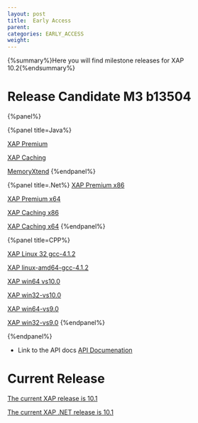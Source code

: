 ```yaml
---
layout: post
title:  Early Access
parent:
categories: EARLY_ACCESS
weight:
---
```


{%summary%}Here you will find milestone releases for XAP 10.2{%endsummary%}



# Release Candidate M3 b13504

{%panel%}


{%panel title=Java%}

[XAP Premium](http://www.gigaspaces.com/tempfiles/downloads/EarlyAccess/xap/10.2.0/m3/gigaspaces-xap-premium-10.2.0-m3-b13504-with-license.zip)

[XAP Caching](http://www.gigaspaces.com/tempfiles/downloads/EarlyAccess/xap/10.2.0/m3/gigaspaces-xap-caching-10.2.0-m3-b13504.zip)

[MemoryXtend](http://www.gigaspaces.com/tempfiles/downloads/EarlyAccess/xap/10.2.0/m3/blobstore-10.2.0-13504_M3_1.noarch.rpm)
{%endpanel%}


{%panel title=.Net%}
[XAP Premium x86](http://www.gigaspaces.com/tempfiles/downloads/EarlyAccess/xap/10.2.0/m3/GigaSpaces-XAP.NET-Premium-10.2.0.13504-M3-x86.msi)

[XAP Premium x64](http://www.gigaspaces.com/tempfiles/downloads/EarlyAccess/xap/10.2.0/m3/GigaSpaces-XAP.NET-Premium-10.2.0.13504-M3-x64.msi)

[XAP Caching x86](http://www.gigaspaces.com/tempfiles/downloads/EarlyAccess/xap/10.2.0/m3/GigaSpaces-XAP.NET-Caching-10.2.0.13504-M3-x86.msi)

[XAP Caching x64](http://www.gigaspaces.com/tempfiles/downloads/EarlyAccess/xap/10.2.0/m3/GigaSpaces-XAP.NET-Caching-10.2.0.13504-M3-x64.msi)
{%endpanel%}

{%panel title=CPP%}

[XAP Linux 32 gcc-4.1.2](http://www.gigaspaces.com/tempfiles/downloads/EarlyAccess/xap/10.2.0/m3/gigaspaces-cpp-10.2.0-m3-linux32-gcc-4.1.2.tar.gz)

[XAP linux-amd64-gcc-4.1.2](http://www.gigaspaces.com/tempfiles/downloads/EarlyAccess/xap/10.2.0/m3/gigaspaces-cpp-10.2.0-m3-linux-amd64-gcc-4.1.2.tar.gz)

[XAP win64 vs10.0](http://www.gigaspaces.com/tempfiles/downloads/EarlyAccess/xap/10.2.0/m3/gigaspaces-cpp-10.2.0-m3-win64-vs10.0.tar.gz)

[XAP win32-vs10.0](http://www.gigaspaces.com/tempfiles/downloads/EarlyAccess/xap/10.2.0/m3/gigaspaces-cpp-10.2.0-m3-win32-vs10.0.tar.gz)

[XAP win64-vs9.0](http://www.gigaspaces.com/tempfiles/downloads/EarlyAccess/xap/10.2.0/m3/gigaspaces-cpp-10.2.0-m3-win64-vs9.0.tar.gz)

[XAP win32-vs9.0](http://www.gigaspaces.com/tempfiles/downloads/EarlyAccess/xap/10.2.0/m3/gigaspaces-cpp-10.2.0-m3-win32-vs9.0.tar.gz)
{%endpanel%}

{%endpanel%}



* Link to the API docs
[API Documenation](/api_documentation)




# Current Release

[The current XAP release is 10.1](/xap101)

[The current XAP .NET release is 10.1](/xap101net)




